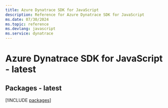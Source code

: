 ```yaml
---
title: Azure Dynatrace SDK for JavaScript
description: Reference for Azure Dynatrace SDK for JavaScript
ms.date: 07/30/2024
ms.topic: reference
ms.devlang: javascript
ms.service: dynatrace
---
```

# Azure Dynatrace SDK for JavaScript - latest
## Packages - latest
[!INCLUDE [packages](dynatrace-index.md)]